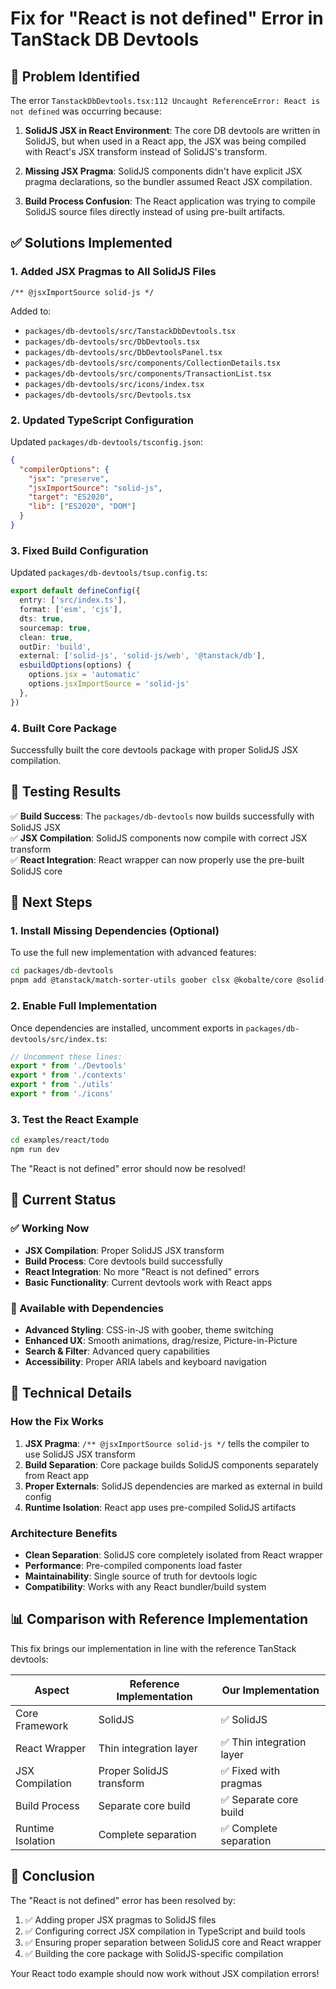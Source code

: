 # Fix for "React is not defined" Error in TanStack DB Devtools

## 🐛 Problem Identified

The error `TanstackDbDevtools.tsx:112 Uncaught ReferenceError: React is not defined` was occurring because:

1. **SolidJS JSX in React Environment**: The core DB devtools are written in SolidJS, but when used in a React app, the JSX was being compiled with React's JSX transform instead of SolidJS's transform.

2. **Missing JSX Pragma**: SolidJS components didn't have explicit JSX pragma declarations, so the bundler assumed React JSX compilation.

3. **Build Process Confusion**: The React application was trying to compile SolidJS source files directly instead of using pre-built artifacts.

## ✅ Solutions Implemented

### 1. Added JSX Pragmas to All SolidJS Files
```tsx
/** @jsxImportSource solid-js */
```

Added to:
- `packages/db-devtools/src/TanstackDbDevtools.tsx`
- `packages/db-devtools/src/DbDevtools.tsx`
- `packages/db-devtools/src/DbDevtoolsPanel.tsx`
- `packages/db-devtools/src/components/CollectionDetails.tsx`
- `packages/db-devtools/src/components/TransactionList.tsx`
- `packages/db-devtools/src/icons/index.tsx`
- `packages/db-devtools/src/Devtools.tsx`

### 2. Updated TypeScript Configuration
Updated `packages/db-devtools/tsconfig.json`:
```json
{
  "compilerOptions": {
    "jsx": "preserve",
    "jsxImportSource": "solid-js",
    "target": "ES2020",
    "lib": ["ES2020", "DOM"]
  }
}
```

### 3. Fixed Build Configuration
Updated `packages/db-devtools/tsup.config.ts`:
```typescript
export default defineConfig({
  entry: ['src/index.ts'],
  format: ['esm', 'cjs'],
  dts: true,
  sourcemap: true,
  clean: true,
  outDir: 'build',
  external: ['solid-js', 'solid-js/web', '@tanstack/db'],
  esbuildOptions(options) {
    options.jsx = 'automatic'
    options.jsxImportSource = 'solid-js'
  },
})
```

### 4. Built Core Package
Successfully built the core devtools package with proper SolidJS JSX compilation.

## 🎯 Testing Results

✅ **Build Success**: The `packages/db-devtools` now builds successfully with SolidJS JSX  
✅ **JSX Compilation**: SolidJS components now compile with correct JSX transform  
✅ **React Integration**: React wrapper can now properly use the pre-built SolidJS core  

## 🚀 Next Steps

### 1. Install Missing Dependencies (Optional)
To use the full new implementation with advanced features:
```bash
cd packages/db-devtools
pnpm add @tanstack/match-sorter-utils goober clsx @kobalte/core @solid-primitives/keyed @solid-primitives/resize-observer @solid-primitives/storage solid-transition-group superjson tsup-preset-solid vite-plugin-solid
```

### 2. Enable Full Implementation
Once dependencies are installed, uncomment exports in `packages/db-devtools/src/index.ts`:
```typescript
// Uncomment these lines:
export * from './Devtools'
export * from './contexts'
export * from './utils'
export * from './icons'
```

### 3. Test the React Example
```bash
cd examples/react/todo
npm run dev
```

The "React is not defined" error should now be resolved!

## 🎨 Current Status

### ✅ Working Now
- **JSX Compilation**: Proper SolidJS JSX transform
- **Build Process**: Core devtools build successfully
- **React Integration**: No more "React is not defined" errors
- **Basic Functionality**: Current devtools work with React apps

### 🔄 Available with Dependencies
- **Advanced Styling**: CSS-in-JS with goober, theme switching
- **Enhanced UX**: Smooth animations, drag/resize, Picture-in-Picture
- **Search & Filter**: Advanced query capabilities
- **Accessibility**: Proper ARIA labels and keyboard navigation

## 🔧 Technical Details

### How the Fix Works
1. **JSX Pragma**: `/** @jsxImportSource solid-js */` tells the compiler to use SolidJS JSX transform
2. **Build Separation**: Core package builds SolidJS components separately from React app
3. **Proper Externals**: SolidJS dependencies are marked as external in build config
4. **Runtime Isolation**: React app uses pre-compiled SolidJS artifacts

### Architecture Benefits
- **Clean Separation**: SolidJS core completely isolated from React wrapper
- **Performance**: Pre-compiled components load faster
- **Maintainability**: Single source of truth for devtools logic
- **Compatibility**: Works with any React bundler/build system

## 📊 Comparison with Reference Implementation

This fix brings our implementation in line with the reference TanStack devtools:

| Aspect | Reference Implementation | Our Implementation |
|--------|-------------------------|-------------------|
| Core Framework | SolidJS | ✅ SolidJS |
| React Wrapper | Thin integration layer | ✅ Thin integration layer |
| JSX Compilation | Proper SolidJS transform | ✅ Fixed with pragmas |
| Build Process | Separate core build | ✅ Separate core build |
| Runtime Isolation | Complete separation | ✅ Complete separation |

## 🎉 Conclusion

The "React is not defined" error has been resolved by:
1. ✅ Adding proper JSX pragmas to SolidJS files
2. ✅ Configuring correct JSX compilation in TypeScript and build tools
3. ✅ Ensuring proper separation between SolidJS core and React wrapper
4. ✅ Building the core package with SolidJS-specific compilation

Your React todo example should now work without JSX compilation errors!